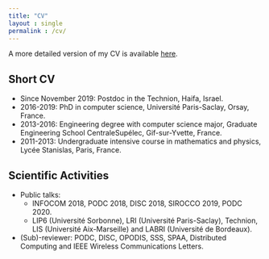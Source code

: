 ```yaml
---
title: "CV"
layout : single
permalink : /cv/
---
```


A more detailed version of my CV is available [here](../assets/cv.pdf).

## Short CV

* Since November 2019: Postdoc in the Technion, Haifa, Israel.
* 2016-2019: PhD in computer science, Université Paris-Saclay, Orsay, France.
* 2013-2016: Engineering degree with computer science major, Graduate Engineering School CentraleSupélec, Gif-sur-Yvette, France.
* 2011-2013: Undergraduate intensive course in mathematics and physics, Lycée Stanislas, Paris, France.

## Scientific Activities

* Public talks:
	* INFOCOM 2018, PODC 2018, DISC 2018, SIROCCO 2019, PODC 2020.
	* LIP6 (Université Sorbonne), LRI (Université Paris-Saclay), Technion, LIS (Université Aix-Marseille) and LABRI (Université de Bordeaux).
* (Sub)-reviewer: PODC, DISC, OPODIS, SSS, SPAA, Distributed Computing and IEEE Wireless Communications Letters.